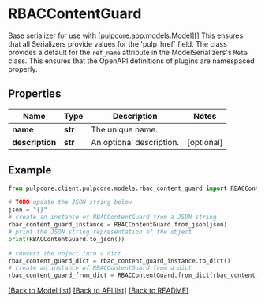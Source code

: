 # RBACContentGuard

Base serializer for use with [pulpcore.app.models.Model][]  This ensures that all Serializers provide values for the 'pulp_href` field.  The class provides a default for the ``ref_name`` attribute in the ModelSerializers's ``Meta`` class. This ensures that the OpenAPI definitions of plugins are namespaced properly.

## Properties

Name | Type | Description | Notes
------------ | ------------- | ------------- | -------------
**name** | **str** | The unique name. | 
**description** | **str** | An optional description. | [optional] 

## Example

```python
from pulpcore.client.pulpcore.models.rbac_content_guard import RBACContentGuard

# TODO update the JSON string below
json = "{}"
# create an instance of RBACContentGuard from a JSON string
rbac_content_guard_instance = RBACContentGuard.from_json(json)
# print the JSON string representation of the object
print(RBACContentGuard.to_json())

# convert the object into a dict
rbac_content_guard_dict = rbac_content_guard_instance.to_dict()
# create an instance of RBACContentGuard from a dict
rbac_content_guard_from_dict = RBACContentGuard.from_dict(rbac_content_guard_dict)
```
[[Back to Model list]](../README.md#documentation-for-models) [[Back to API list]](../README.md#documentation-for-api-endpoints) [[Back to README]](../README.md)



